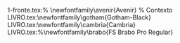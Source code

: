 1-fronte.tex:% \newfontfamily\avenir{Avenir}  % Contexto
LIVRO.tex:\newfontfamily\gotham{Gotham-Black}
LIVRO.tex:\newfontfamily\cambria{Cambria}
LIVRO.tex:%\newfontfamily\brabo{FS Brabo Pro Regular}
